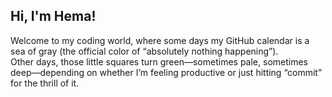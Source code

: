 ## Hi, I'm Hema!  
Welcome to my coding world, where some days my GitHub calendar is a sea of gray (the official color of “absolutely nothing happening”).  
Other days, those little squares turn green—sometimes pale, sometimes deep—depending on whether I’m feeling productive or just hitting “commit” for the thrill of it.
<!--
**yannam-hema/yannam-hema** is a ✨ _special_ ✨ repository because its `README.md` (this file) appears on your GitHub profile.

Here are some ideas to get you started:

- 🔭 I’m currently working on ...
- 🌱 I’m currently learning ...
- 👯 I’m looking to collaborate on ...
- 🤔 I’m looking for help with ...
- 💬 Ask me about ...
- 📫 How to reach me: ...
- 😄 Pronouns: ...
- ⚡ Fun fact: ...
-->

